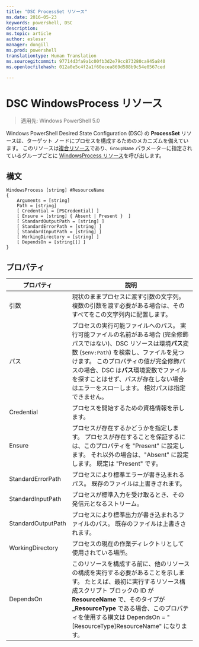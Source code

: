 ```yaml
---
title: "DSC ProcessSet リソース"
ms.date: 2016-05-23
keywords: powershell, DSC
description: 
ms.topic: article
author: eslesar
manager: dongill
ms.prod: powershell
translationtype: Human Translation
ms.sourcegitcommit: 97714d3fa9a1c00fb3d2e79cc873280ca945a840
ms.openlocfilehash: 012a0e5c4f2a1f60ecea869d588b9c54e0567ced

---
```


# DSC WindowsProcess リソース

> 適用先: Windows PowerShell 5.0

Windows PowerShell Desired State Configuration (DSC) の **ProcessSet** リソースは、ターゲット ノードにプロセスを構成するためのメカニズムを備えています。 このリソースは[複合リソース](authoringResourceComposite.md)であり、`GroupName` パラメーターに指定されているグループごとに [WindowsProcess リソース](windowsProcessResource.md)を呼び出します。

## 構文

```
WindowsProcess [string] #ResourceName
{
    Arguments = [string]
    Path = [string]
    [ Credential = [PSCredential] ]
    [ Ensure = [string] { Absent | Present }  ]
    [ StandardOutputPath = [string] ]
    [ StandardErrorPath = [string] ]
    [ StandardInputPath = [string] ]   
    [ WorkingDirectory = [string] ]
    [ DependsOn = [string[]] ]
}
```

## プロパティ
|  プロパティ  |  説明   | 
|---|---| 
| 引数| 現状のままプロセスに渡す引数の文字列。 複数の引数を渡す必要がある場合は、そのすべてをこの文字列内に配置します。| 
| パス| プロセスの実行可能ファイルへのパス。 実行可能ファイルの名前がある場合 (完全修飾パスではない)、DSC リソースは環境**パス**変数 (`$env:Path`) を検索し、ファイルを見つけます。 このプロパティの値が完全修飾パスの場合、DSC は**パス**環境変数でファイルを探すことはせず、パスが存在しない場合はエラーをスローします。 相対パスは指定できません。| 
| Credential| プロセスを開始するための資格情報を示します。| 
| Ensure| プロセスが存在するかどうかを指定します。 プロセスが存在することを保証するには、このプロパティを "Present" に設定します。 それ以外の場合は、"Absent" に設定します。 既定は "Present" です。| 
| StandardErrorPath| プロセスにより標準エラーが書き込まれるパス。 既存のファイルは上書きされます。| 
| StandardInputPath| プロセスが標準入力を受け取るとき、その発信元となるストリーム。| 
| StandardOutputPath| プロセスにより標準出力が書き込まれるファイルのパス。 既存のファイルは上書きされます。| 
| WorkingDirectory| プロセスの現在の作業ディレクトリとして使用されている場所。| 
| DependsOn | このリソースを構成する前に、他のリソースの構成を実行する必要があることを示します。 たとえば、最初に実行するリソース構成スクリプト ブロックの ID が **ResourceName** で、そのタイプが **_ResourceType** である場合、このプロパティを使用する構文は DependsOn = "[ResourceType]ResourceName" になります。| 




<!--HONumber=Aug16_HO3-->



